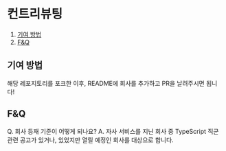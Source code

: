 # 컨트리뷰팅

1. [기여 방법](#기여-방법)
2. [F&Q](#fq)

## 기여 방법 

해당 레포지토리를 포크한 이후, README에 회사를 추가하고 PR을 날려주시면 됩니다!

## F&Q

Q. 회사 등재 기준이 어떻게 되나요?
A. 자사 서비스를 지닌 회사 중 TypeScript 직군 관련 공고가 있거나, 있었지만 열릴 예정인 회사를 대상으로 합니다.
